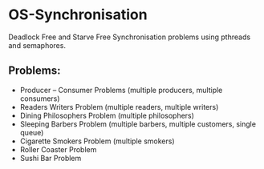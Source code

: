 # OS-Synchronisation
Deadlock Free and Starve Free Synchronisation problems using pthreads and semaphores.
## Problems:
- Producer – Consumer Problems (multiple producers, multiple consumers) 
- Readers Writers Problem (multiple readers, multiple writers) 
- Dining Philosophers Problem (multiple philosophers) 
- Sleeping Barbers Problem (multiple barbers, multiple customers, single queue) 
- Cigarette Smokers Problem (multiple smokers) 
- Roller Coaster Problem
- Sushi Bar Problem
